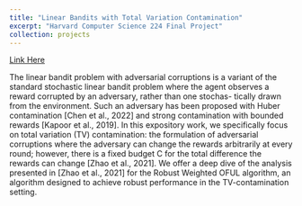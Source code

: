 ```yaml
---
title: "Linear Bandits with Total Variation Contamination"
excerpt: "Harvard Computer Science 224 Final Project"
collection: projects
---
```


[Link Here](/files/cs224_final_project.pdf)

The linear bandit problem with adversarial corruptions is a variant of the standard stochastic linear bandit problem where the agent observes a reward corrupted by an adversary, rather than one stochas- tically drawn from the environment. Such an adversary has been proposed with Huber contamination [Chen et al., 2022] and strong contamination with bounded rewards [Kapoor et al., 2019]. In this expository work, we specifically focus on total variation (TV) contamination: the formulation of adversarial corruptions where the adversary can change the rewards arbitrarily at every round; however, there is a fixed budget C for the total difference the rewards can change [Zhao et al., 2021]. We offer a deep dive of the analysis presented in [Zhao et al., 2021] for the Robust Weighted OFUL algorithm, an algorithm designed to achieve robust performance in the TV-contamination setting.


